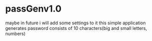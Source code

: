# passGenv1.0
maybe in future i will add some settings to it
this simple application generates password consists of 10 characters(big and small letters, numbers)
